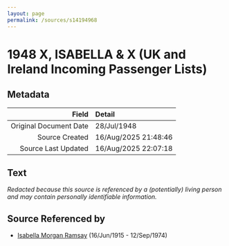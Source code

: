 ```yaml
---
layout: page
permalink: /sources/s14194968
---
```


# 1948 X, ISABELLA & X (UK and Ireland Incoming Passenger Lists)

## Metadata

Field | Detail
---:|:---
Original Document Date | 28/Jul/1948
Source Created | 16/Aug/2025 21:48:46
Source Last Updated | 16/Aug/2025 22:07:18

## Text

_Redacted because this source is referenced by a (potentially) living person and may contain personally identifiable information._

## Source Referenced by

* [Isabella Morgan Ramsay](../people/@80504300@-isabella-morgan-ramsay-b1915-6-16-d1974-9-12.md) (16/Jun/1915 - 12/Sep/1974)
